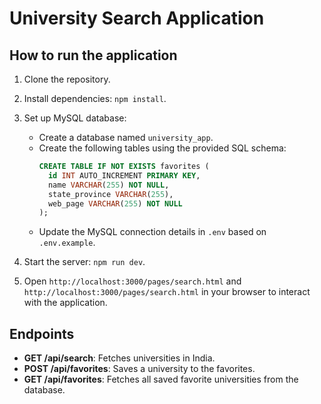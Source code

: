# University Search Application

## How to run the application

1. Clone the repository.
2. Install dependencies: `npm install`.
3. Set up MySQL database:
   - Create a database named `university_app`.
   - Create the following tables using the provided SQL schema:
     ```sql
     CREATE TABLE IF NOT EXISTS favorites (
       id INT AUTO_INCREMENT PRIMARY KEY,
       name VARCHAR(255) NOT NULL,
       state_province VARCHAR(255),
       web_page VARCHAR(255) NOT NULL
     );
     ```
   - Update the MySQL connection details in `.env` based on `.env.example`.

4. Start the server: `npm run dev`.
5. Open `http://localhost:3000/pages/search.html` and `http://localhost:3000/pages/search.html` in your browser to interact with the application.

## Endpoints

- **GET /api/search**: Fetches universities in India.
- **POST /api/favorites**: Saves a university to the favorites.
- **GET /api/favorites**: Fetches all saved favorite universities from the database.
